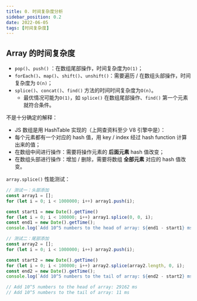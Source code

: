 ```yaml
---
title: 0. 时间复杂度分析
sidebar_position: 0.2
date: 2022-06-05
tags: [时间复杂度]
---
```




## Array 的时间复杂度

- `pop()`、`push()` ：在数组尾部操作，时间复杂度为`O(1)`；
- `forEach()`、`map()`、`shift()`、`unshift()`：需要遍历 / 在数组头部操作，时间复杂度为 `O(n)`；
- `splice()`、`concat()`、`find()` 方法的时间时间复杂度为`O(n)`。
  - 最优情况可能为`O(1)`，如 `splice()` 在数组尾部操作、`find()` 第一个元素就符合条件。

不是十分确定的解释：

- JS 数组是用 HashTable 实现的（上网查资料至少 V8 引擎中是）：
- 每个元素都有一个对应的 hash 值，用 key / index 经过 hash function 计算出来的值；
- 在数组中间进行操作：需要将操作元素的 **后面元素**  hash 值改变；
- 在数组头部进行操作：增加 / 删除，需要将数组 **全部元素** 对应的 hash 值改变。

`array.splice()` 性能测试：

```js
// 测试一：头部添加
const array1 = [];
for (let i = 0; i < 1000000; i++) array1.push(i);

const start1 = new Date().getTime()
for (let i = 0; i < 100000; i++) array1.splice(0, 0, i);
const end1 = new Date().getTime();
console.log(`Add 10^5 numbers to the head of array: ${end1 - start1} ms`);

// 测试二：尾部添加
const array2 = [];
for (let i = 0; i < 1000000; i++) array2.push(i);

const start2 = new Date().getTime()
for (let i = 0; i < 100000; i++) array2.splice(array2.length, 0, i);
const end2 = new Date().getTime();
console.log(`Add 10^5 numbers to the tail of array: ${end2 - start2} ms`);

// Add 10^5 numbers to the head of array: 29162 ms
// Add 10^5 numbers to the tail of array: 11 ms
```



